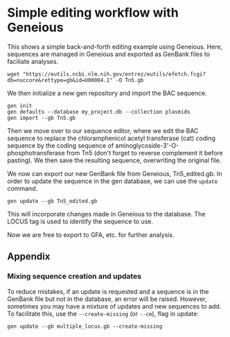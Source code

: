 # Simple editing workflow with Geneious

This shows a simple back-and-forth editing example using Geneious. Here, sequences are managed in Geneious and exported
as GenBank files to faciliate analyses.

```console
wget "https://eutils.ncbi.nlm.nih.gov/entrez/eutils/efetch.fcgi?db=nuccore&rettype=gb&id=U00004.1" -O Tn5.gb
```

We then initialize a new gen repository and import the BAC sequence.
```console
gen init
gen defaults --database my_project.db --collection plasmids
gen import --gb Tn5.gb
```

Then we move over to our sequence editor, where we edit the BAC sequence to replace the chloramphenicol acetyl transferase (cat) coding sequence by the coding sequence of aminoglycoside-3'-O-phosphotransferase from Tn5 (don't forget to reverse complement it before pasting). We then save the resulting sequence, overwriting the original file.

We now can export our new GenBank file from Geneious, Tn5_edited.gb. In order to update the sequence in the gen database, we can use the `update` command.
```console
gen update --gb Tn5_edited.gb
```

This will incorporate changes made in Geneious to the database. The LOCUS tag is used to identify the sequence to use.

Now we are free to export to GFA, etc. for further analysis.

## Appendix

### Mixing sequence creation and updates

To reduce mistakes, if an update is requested and a sequence is in the GenBank file but not in the database, an error will be raised. However, sometimes you may have a mixture of updates and new sequences to add. To facilitate this, use the `--create-missing` (or `--cm`), flag in update:
```console
gen update --gb multiple_locus.gb --create-missing
```